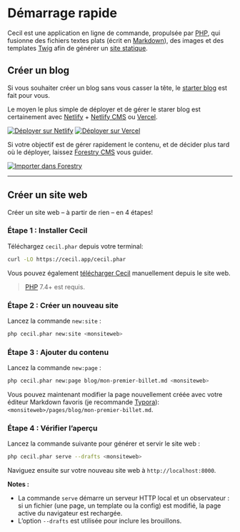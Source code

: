 <!--
title: Démarrage rapide
description: "Créez un nouveau site et prévisualiser le localement."
date: 2021-11-03
updated: 2021-11-19
slug: demarrage-rapide
menu: home
-->

# Démarrage rapide

Cecil est une application en ligne de commande, propulsée par [PHP](https://www.php.net), qui fusionne des fichiers textes plats (écrit en [Markdown](https://daringfireball.net/projects/markdown/)), des images et des templates [Twig](https://twig.symfony.com/) afin de générer un [site statique](https://fr.wikipedia.org/wiki/Site_web_statique).

## Créer un blog

Si vous souhaiter créer un blog sans vous casser la tête, le [starter blog](https://github.com/Cecilapp/the-butler#readme) est fait pour vous.

Le moyen le plus simple de déployer et de gérer le starer blog est certainement avec [Netlify](https://www.netlify.com) + [Netlify CMS](https://www.netlifycms.org) ou [Vercel](https://vercel.com).

[![Déployer sur Netlify](https://www.netlify.com/img/deploy/button.svg "Déployer sur Netlify")](https://cecil.app/hosting/netlify/deploy/) [![Déployer sur Vercel](https://vercel.com/button/default.svg "Déployer sur Vercel")](https://cecil.app/hosting/vercel/deploy/)

Si votre objectif est de gérer rapidement le contenu, et de décider plus tard où le déployer, laissez [Forestry CMS](https://forestry.io) vous guider.

[![Importer dans Forestry](https://assets.forestry.io/import-to-forestryK.svg)](https://cecil.app/cms/forestry/import/ "Importer dans Forestry")

----

## Créer un site web

Créer un site web – à partir de rien – en 4 étapes!

### Étape 1 : Installer Cecil

Téléchargez `cecil.phar` depuis votre terminal:

```bash
curl -LO https://cecil.app/cecil.phar
```

Vous pouvez également [télécharger Cecil](https://cecil.app/download/) manuellement depuis le site web.

> [PHP](https://php.net/manual/fr/install.php) 7.4+ est requis.

### Étape 2 : Créer un nouveau site

Lancez la commande `new:site` :

```bash
php cecil.phar new:site <monsiteweb>
```

### Étape 3 : Ajouter du contenu

Lancez la commande `new:page` :

```bash
php cecil.phar new:page blog/mon-premier-billet.md <monsiteweb>
```

Vous pouvez maintenant modifier la page nouvellement créée avec votre éditeur Markdown favoris (je recommande [Typora](https://www.typora.io)): `<monsiteweb>/pages/blog/mon-premier-billet.md`.

### Étape 4 : Vérifier l’aperçu

Lancez la commande suivante pour générer et servir le site web :

```bash
php cecil.phar serve --drafts <monsiteweb>
```

Naviguez ensuite sur votre nouveau site web à `http://localhost:8000`.

**Notes :**

- La commande `serve` démarre un serveur HTTP local et un observateur : si un fichier (une page, un template ou la config) est modifié, la page active du navigateur est rechargée.
- L’option `--drafts` est utilisée pour inclure les brouillons.

